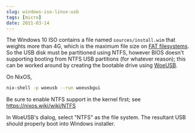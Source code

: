 ```yaml
---
slug: windows-iso-linux-usb
tags: [micro]
date: 2021-03-14
---
```


The Windows 10 ISO contains a file named `sources/install.wim` that weights more than 4G, which is the maximum file size on [FAT filesystems](https://en.wikipedia.org/wiki/File_Allocation_Table). So the USB disk must be partitioned using NTFS, however BIOS doesn't supporting booting from NTFS USB partitions (for whatever reason); this can be worked around by creating the bootable drive using [WoeUSB](https://github.com/slacka/WoeUSB).

On NixOS,

```bash
nix-shell -p woeusb --run woeusbgui
```

Be sure to enable NTFS support in the kernel first; see https://nixos.wiki/wiki/NTFS

In WoeUSB's dialog, select "NTFS" as the file system. The resultant USB should properly boot into Windows installer.